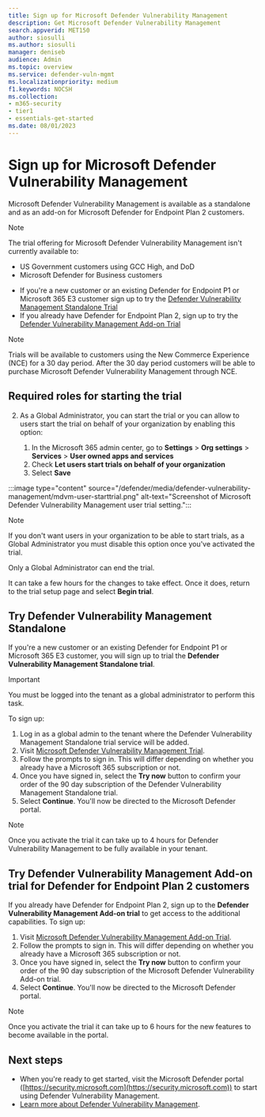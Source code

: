 ```yaml
---
title: Sign up for Microsoft Defender Vulnerability Management
description: Get Microsoft Defender Vulnerability Management
search.appverid: MET150
author: siosulli
ms.author: siosulli
manager: deniseb 
audience: Admin
ms.topic: overview
ms.service: defender-vuln-mgmt
ms.localizationpriority: medium
f1.keywords: NOCSH 
ms.collection: 
- m365-security
- tier1
- essentials-get-started
ms.date: 08/01/2023
---
```


# Sign up for Microsoft Defender Vulnerability Management

Microsoft Defender Vulnerability Management is available as a standalone and as an add-on for Microsoft Defender for Endpoint Plan 2 customers.

> [!NOTE]
> The trial offering for Microsoft Defender Vulnerability Management isn't currently available to:
>
> - US Government customers using GCC High, and DoD
> - Microsoft Defender for Business customers


- If you're a new customer or an existing Defender for Endpoint P1 or Microsoft 365 E3 customer sign up to try the [Defender Vulnerability Management Standalone Trial](#try-defender-vulnerability-management-standalone)
- If you already have Defender for Endpoint Plan 2, sign up to try the [Defender Vulnerability Management Add-on Trial](#try-defender-vulnerability-management-add-on-trial-for-defender-for-endpoint-plan-2-customers)

> [!NOTE]
> Trials will be available to customers using the New Commerce Experience (NCE) for a 30 day period. After the 30 day period customers will be able to purchase Microsoft Defender Vulnerability Management through NCE.

## Required roles for starting the trial

2. As a Global Administrator, you can start the trial or you can allow to users start the trial on behalf of your organization by enabling this option:

    1. In the Microsoft 365 admin center, go to **Settings** > **Org settings** > **Services** > **User owned apps and services**
    2. Check **Let users start trials on behalf of your organization**
    3. Select **Save**

:::image type="content" source="/defender/media/defender-vulnerability-management/mdvm-user-starttrial.png" alt-text="Screenshot of Microsoft Defender Vulnerability Management user trial setting.":::

> [!NOTE]
> If you don't want users in your organization to be able to start trials, as a Global Administrator you must disable this option once you've activated the trial.
>
> Only a Global Administrator can end the trial.

It can take a few hours for the changes to take effect. Once it does, return to the trial setup page and select **Begin trial**.

## Try Defender Vulnerability Management Standalone

If you're a new customer or an existing Defender for Endpoint P1 or Microsoft 365 E3 customer, you will sign up to trial the **Defender Vulnerability Management Standalone trial**.

> [!IMPORTANT]
> You must be logged into the tenant as a global administrator to perform this task.

To sign up:

1. Log in as a global admin to the tenant where the Defender Vulnerability Management Standalone trial service will be added.
2. Visit [Microsoft Defender Vulnerability Management Trial](https://aka.ms/MdvmStandaloneStartTrial).
3. Follow the prompts to sign in. This will differ depending on whether you already have a Microsoft 365 subscription or not.
4. Once you have signed in, select the **Try now** button to confirm your order of the 90 day subscription of the Defender Vulnerability Management Standalone trial.
5. Select **Continue**. You'll now be directed to the Microsoft Defender portal.

> [!NOTE]
> Once you activate the trial it can take up to 4 hours for Defender Vulnerability Management to be fully available in your tenant.

## Try Defender Vulnerability Management Add-on trial for Defender for Endpoint Plan 2 customers

If you already have Defender for Endpoint Plan 2, sign up to the **Defender Vulnerability Management Add-on trial** to get access to the additional capabilities. To sign up:

1. Visit [Microsoft Defender Vulnerability Management Add-on Trial](https://aka.ms/MdvmAddonStartTrial).
2. Follow the prompts to sign in. This will differ depending on whether you already have a Microsoft 365 subscription or not.
3. Once you have signed in, select the **Try now** button to confirm your order of the 90 day subscription of the Microsoft Defender Vulnerability Add-on trial.
4. Select **Continue**. You'll now be directed to the Microsoft Defender portal.

> [!NOTE]
> Once you activate the trial it can take up to 6 hours for the new features to become available in the portal.

## Next steps

- When you're ready to get started, visit the Microsoft Defender portal ([https://security.microsoft.com](https://security.microsoft.com)) to start using Defender Vulnerability Management.
- [Learn more about Defender Vulnerability Management](defender-vulnerability-management.md).
